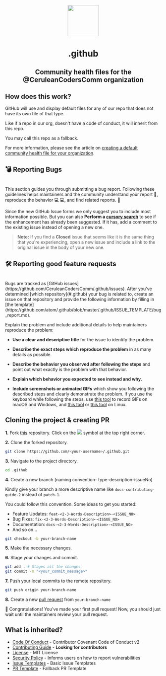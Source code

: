 <!-- markdownlint-disable -->
<div align="center">
  <img src="https://github.com/github.png" height="100">
  <h1>.github</h1>
  <h2>Community health files for the @CeruleanCodersComm organization</h2>
</div>

<!-- markdownlint-enable -->
<!-- markdownlint-disable first-header-h1 -->
<!-- markdownlint-disable line-length -->
## How does this work?

GitHub will use and display default files for any of our repo that does not have its own file of that type.

Like if a repo in our org, doesn't have a code of conduct, it will inherit from this repo.

You may call this repo as a fallback.

For more information, please see the article on [creating a default community health file for your organization](https://help.github.com/en/articles/creating-a-default-community-health-file-for-your-organization).

## 💣 Reporting Bugs 
<br/>
This section guides you through submitting a bug report. Following these guidelines helps maintainers and the community understand your report 📝, reproduce the behavior 💻 💻, and find related reports. 🔎

Since the new GitHub Issue forms we only suggest you to include most information possible. But you can also **Perform a [cursory search](https://github.com/CeruleanCodersComm/.github/issues)** to see if the enhancement has already been suggested. If it has, add a comment to the existing issue instead of opening a new one.

> **Note:** If you find a **Closed** issue that seems like it is the same thing that you're experiencing, open a new issue and include a link to the original issue in the body of your new one.

## 🛠 Reporting good feature requests
<br/>
Bugs are tracked as [GitHub issues](https://github.com/CeruleanCodersComm/.github/issues). After you've determined [which repository](#.github) your bug is related to, create an issue on that repository and provide the following information by filling in [the template](https://github.com/atom/.github/blob/master/.github/ISSUE_TEMPLATE/bug_report.md).

Explain the problem and include additional details to help maintainers reproduce the problem:

* **Use a clear and descriptive title** for the issue to identify the problem.
* **Describe the exact steps which reproduce the problem** in as many details as possible. 

* **Describe the behavior you observed after following the steps** and point out what exactly is the problem with that behavior.
* **Explain which behavior you expected to see instead and why.**
* **Include screenshots or animated GIFs** which show you following the described steps and clearly demonstrate the problem. If you use the keyboard while following the steps, use [this tool](https://www.cockos.com/licecap/) to record GIFs on macOS and Windows, and [this tool](https://github.com/colinkeenan/silentcast) or [this tool](https://github.com/GNOME/byzanz) on Linux.

## Cloning the project & creating PR
**1.** Fork [this](https://github.com/CeruleanCodersComm/.github) repository. Click on the <a  href="https://github.com/CeruleanCodersComm/.github"><img  src="https://img.icons8.com/fluency/30/000000/code-fork.png"/></a> symbol at the top right corner.

**2.** Clone the forked repository.

```bash
git clone https://github.com/<your-username>/.github.git
```

**3.** Navigate to the project directory.

```bash
cd .github
```

**4.** Create a new branch (naming convention- type-description-issueNo)

Kindly give your branch a more descriptive name like `docs-contributing-guide-2` instead of `patch-1`.

You could follow this convention. Some ideas to get you started:

*   Feature Updates: `feat-<2-3-Words-Description>-<ISSUE_NO>`
*   Bug Fixes: `fix-<2-3-Words-Description>-<ISSUE_NO>`
*   Documentation: `docs-<2-3-Words-Description>-<ISSUE_NO>`
*   And so on...

```bash
git checkout -b your-branch-name
```

**5.** Make the necessary changes.

**6.** Stage your changes and commit.

```bash
git add . # Stages all the changes
git commit -m "<your_commit_message>"
```


**7.** Push your local commits to the remote repository.

```bash
git push origin your-branch-name
```

**8.** Create a new [pull request](https://help.github.com/en/github/collaborating-with-issues-and-pull-requests/creating-a-pull-request) from `your-branch-name`

🎉 Congratulations! You've made your first pull request! Now, you should just wait until the maintainers review your pull request.



## What is inherited?

- [Code Of Conduct](https://github.com/CeruleanCodersComm/.github/blob/main/CODE_OF_CONDUCT.md) - Contributor Covenant Code of Conduct v2
- [Contributing Guide](https://github.com/CeruleanCodersComm/.github/issues/2) - **Looking for contributors**
- [License](https://github.com/CeruleanCodersComm/.github/blob/main/LICENSE) - MIT License
- [Security Policy](https://github.com/CeruleanCodersComm/.github/blob/main/SECURITY.md) - Informs users on how to report vulnerabilities
- [Issue Templates](https://github.com/CeruleanCodersComm/.github/tree/main/.github/ISSUE_TEMPLATE) - Basic Issue Templates
- [PR Template](https://github.com/CeruleanCodersComm/.github/blob/main/.github/PULL_REQUEST_TEMPLATE.md) - Fallback PR Template
